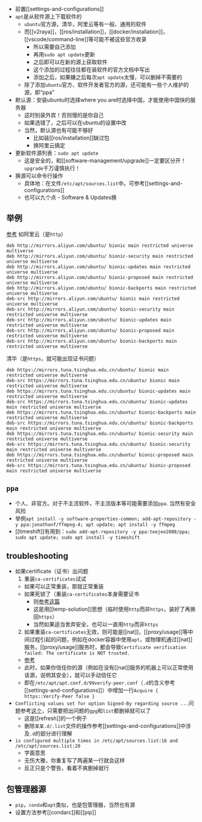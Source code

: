 - 前置[[settings-and-configurations]]
- `apt`是从软件源上下载软件的
  - `ubuntu`官方源，清华，阿里云等有一般、通用的软件
  - 而[[v2raya]]，[[ros/installation]]，[[docker/installation]]，[[vscode/command-line]]等可能不被这些官方收录
    - 所以需要自己添加
    - 再用`sudo apt update`更新
    - 之后即可以在新的源上获取软件
    - 这个添加的过程往往都在装软件的官方文档中写出
    - 添加之后，如果嫌之后每次`apt update`太慢，可以删掉不需要的
  - 除了添加`ubuntu`官方、软件开发者官方的源，还可能有一些个人维护的源，即“ppa”
- 默认源：安装ubuntu时选择where you are时选择中国，才能使用中国快的服务器
  - 这时别装外宾！否则慢的是你自己
  - 如果选错了，之后可以在ubuntu的设置中改
  - 当然，默认源也有可能不够好
    - 比如装[[ros/installation]]缺过包
    - 换阿里云搞定
- 更新软件源列表：`sudo apt update`
  - 这是安全的，和[[software-management/upgrade]]一定要区分开！`upgrade`千万谨慎执行！
- 换源可以命令行操作
  - 具体地：在文件`/etc/apt/sources.list`中。可参考[[settings-and-configurations]]
  - 也可以九个点 - Software & Updates换
## 举例
[参考](https://blog.csdn.net/sigmarising/article/details/84778296)
如阿里云（是`http`）
```text
deb http://mirrors.aliyun.com/ubuntu/ bionic main restricted universe multiverse
deb http://mirrors.aliyun.com/ubuntu/ bionic-security main restricted universe multiverse
deb http://mirrors.aliyun.com/ubuntu/ bionic-updates main restricted universe multiverse
deb http://mirrors.aliyun.com/ubuntu/ bionic-proposed main restricted universe multiverse
deb http://mirrors.aliyun.com/ubuntu/ bionic-backports main restricted universe multiverse
deb-src http://mirrors.aliyun.com/ubuntu/ bionic main restricted universe multiverse
deb-src http://mirrors.aliyun.com/ubuntu/ bionic-security main restricted universe multiverse
deb-src http://mirrors.aliyun.com/ubuntu/ bionic-updates main restricted universe multiverse
deb-src http://mirrors.aliyun.com/ubuntu/ bionic-proposed main restricted universe multiverse
deb-src http://mirrors.aliyun.com/ubuntu/ bionic-backports main restricted universe multiverse
```
清华（是`https`，就可能出现证书问题）
```text
deb https://mirrors.tuna.tsinghua.edu.cn/ubuntu/ bionic main restricted universe multiverse
deb-src https://mirrors.tuna.tsinghua.edu.cn/ubuntu/ bionic main restricted universe multiverse
deb https://mirrors.tuna.tsinghua.edu.cn/ubuntu/ bionic-updates main restricted universe multiverse
deb-src https://mirrors.tuna.tsinghua.edu.cn/ubuntu/ bionic-updates main restricted universe multiverse
deb https://mirrors.tuna.tsinghua.edu.cn/ubuntu/ bionic-backports main restricted universe multiverse
deb-src https://mirrors.tuna.tsinghua.edu.cn/ubuntu/ bionic-backports main restricted universe multiverse
deb https://mirrors.tuna.tsinghua.edu.cn/ubuntu/ bionic-security main restricted universe multiverse
deb-src https://mirrors.tuna.tsinghua.edu.cn/ubuntu/ bionic-security main restricted universe multiverse
deb https://mirrors.tuna.tsinghua.edu.cn/ubuntu/ bionic-proposed main restricted universe multiverse
deb-src https://mirrors.tuna.tsinghua.edu.cn/ubuntu/ bionic-proposed main restricted universe multiverse
```
## `ppa`
- 个人、非官方。对于不主流软件，不主流版本等可能需要添加`ppa`. 当然有安全风险
- 举例`apt install -y software-properties-common; add-apt-repository -y ppa:jonathonf/ffmpeg-4; apt update; apt install -y ffmpeg`
- [[timeshift]]有用到：`sudo add-apt-repository -y ppa:teejee2008/ppa; sudo apt update; sudo apt install -y timeshift`
## troubleshooting
- 如果certificate（证书）出问题
  1. 重装`ca-certificates`试试
  - 如果可以正常重装，那就正常重装
  - 如果死锁了（重装`ca-certificates`本身需要证书
    - 则[参考这篇](https://blog.csdn.net/Chaowanq/article/details/121559709)
    - 这是用[[temp-solution]]思想（临时使用`http`而非`https`，装好了再换回`https`）
    - 当然如果适当舍弃安全，也可以一直用`http`而非`https`
  2. 如果重装`ca-certificates`无效，则可能是[[nat]]，[[proxy/usage]]等中间过程引起的问题，例如在docker容器中使用`apt`，或物理机通过[[nat]]服务，[[proxy/usage]]服务时，都会导致`Certificate verification failed: The certificate is NOT trusted.`
    - [参考](https://askubuntu.com/questions/1095266/apt-get-update-failed-because-certificate-verification-failed-because-handshake/1210812#1210812)
    - 此时，如果你信任你的源（例如在没有[[nat]]服务的机器上可以正常使用该源，说明其安全），就可以手动信任它
    - 即在`/etc/apt/apt.conf.d/99verify-peer.conf`（`.d`的含义参考[[settings-and-configurations]]）中增加一行`Acquire { https::Verify-Peer false }`
- `Conflicting values set for option Signed-By regarding source ...`问题参考[这个](https://askubuntu.com/questions/1329308/sudo-apt-get-returns-conflicting-values-set-for-option-signed-by-regarding-s)，只需要把出问题的`gpg`和`list`都删掉就可以了
  - 这是[[refresh]]的一个例子
  - 删除`某某.d/.list`文件的操作参考[[settings-and-configurations]]中涉及`.d`的部分进行理解
- `is configured multiple times in /etc/apt/sources.list:16 and /etc/apt/sources.list:20`
  - 字面意思
  - 无伤大雅，你重复写了两遍某一行就会这样
  - 反正只是个警告，看着不爽删掉就行
## 包管理器源
- `pip`，`conda`和`apt`类似，也是包管理器，当然也有源
- 设置方法参考[[condarc]]和[[pip]]